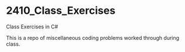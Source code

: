 # 2410_Class_Exercises
Class Exercises in C#

This is a repo of miscellaneous coding problems worked through during class.
